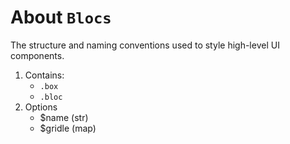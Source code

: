 About `Blocs`
===

The structure and naming conventions used to style high-level UI components.

1. Contains:
	- `.box`
	- `.bloc`
2. Options
	- $name (str)
	- $gridle (map)